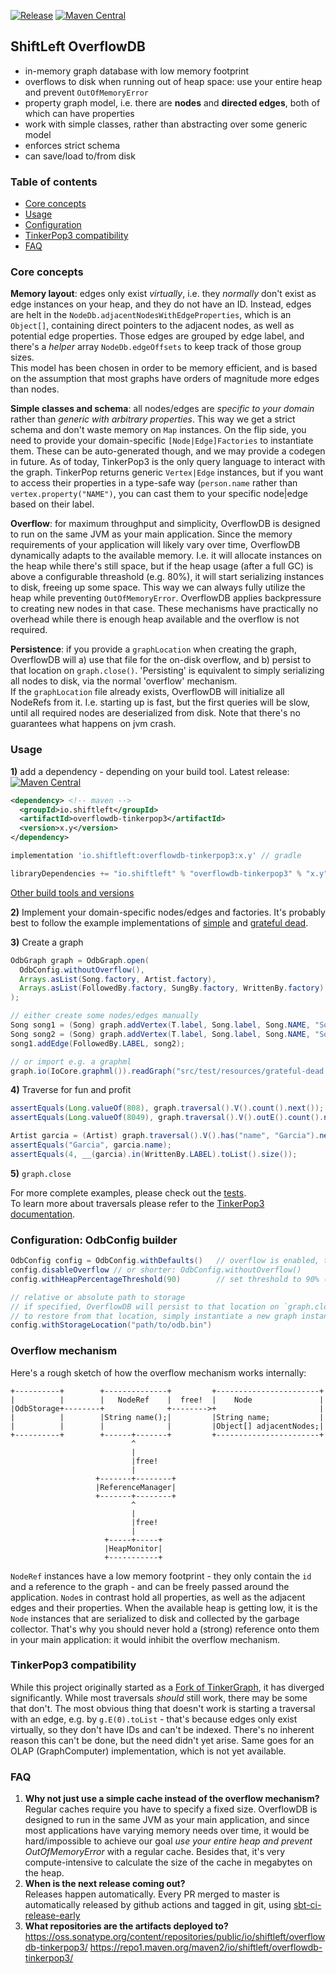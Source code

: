 [![Release](https://github.com/ShiftLeftSecurity/overflowdb/actions/workflows/release.yml/badge.svg)](https://github.com/ShiftLeftSecurity/overflowdb/actions/workflows/release.yml)
[![Maven Central](https://maven-badges.herokuapp.com/maven-central/io.shiftleft/overflowdb-tinkerpop3/badge.svg)](https://maven-badges.herokuapp.com/maven-central/io.shiftleft/overflowdb-tinkerpop3)

## ShiftLeft OverflowDB
* in-memory graph database with low memory footprint
* overflows to disk when running out of heap space: use your entire heap and prevent `OutOfMemoryError`
* property graph model, i.e. there are **nodes** and **directed edges**, both of which can have properties
* work with simple classes, rather than abstracting over some generic model <!-- and using a query language a la sql/gremlin/cql/cypher/... -->
* enforces strict schema
* can save/load to/from disk

### Table of contents
<!--  
markdown-toc --maxdepth 2 --no-firsth1 README.md
https://github.com/jonschlinkert/markdown-toc
-->
- [Core concepts](#core-concepts)
- [Usage](#usage)
- [Configuration](#configuration)
- [TinkerPop3 compatibility](#tinkerpop3-compatibility)
- [FAQ](#faq)

### Core concepts
**Memory layout**: edges only exist *virtually*, i.e. they *normally* don't exist as edge instances on your heap, 
and they do not have an ID. Instead, edges are helt in the `NodeDb.adjacentNodesWithEdgeProperties`, which is an `Object[]`, 
containing direct pointers to the adjacent nodes, as well as potential edge properties. Those edges are grouped by edge label, 
and there's a _helper_ array `NodeDb.edgeOffsets` to keep track of those group sizes.  
This model has been chosen in order to be memory efficient, and is based on the assumption that most graphs have orders of magnitude more edges than nodes.   

**Simple classes and schema**: all nodes/edges are *specific to your domain* rather than *generic with arbitrary properties*. 
This way we get a strict schema and don't waste memory on `Map` instances. On the flip side, you need to provide your domain-specific
`[Node|Edge]Factories` to instantiate them. These can be auto-generated though, and we may provide a codegen in future. 
As of today, TinkerPop3 is the only query language to interact with the graph. TinkerPop returns generic `Vertex|Edge` instances,
but if you want to access their properties in a type-safe way (`person.name` rather than `vertex.property("NAME")`, you can cast 
them to your specific node|edge based on their label. 

**Overflow**: for maximum throughput and simplicity, OverflowDB is designed to run on the same JVM as your 
main application. Since the memory requirements of your application will likely vary over time, OverflowDB dynamically adapts 
to the available memory. I.e. it will allocate instances on the heap while there's still space, but if the heap usage (after a full GC)
is above a configurable threashold (e.g. 80%), it will start serializing instances to disk, freeing up some space. 
This way we can always fully utilize the heap while preventing `OutOfMemoryError`. OverflowDB applies backpressure to creating 
new nodes in that case. These mechanisms have practically no overhead while there is enough heap available and the overflow is not required.  

**Persistence**: if you provide a `graphLocation` when creating the graph, OverflowDB will a) use that file for the on-disk overflow,
and b) persist to that location on `graph.close()`. 'Persisting' is equivalent to simply serializing all nodes to disk, via the 
normal 'overflow' mechanism.  
If the `graphLocation` file already exists, OverflowDB will initialize all NodeRefs from it. I.e. starting up is fast, but the first
 queries will be slow, until all required nodes are deserialized from disk. 
Note that there's no guarantees what happens on jvm crash.

### Usage
**1)** add a dependency - depending on your build tool. Latest release: [![Maven Central](https://maven-badges.herokuapp.com/maven-central/io.shiftleft/overflowdb-tinkerpop3/badge.svg)](https://maven-badges.herokuapp.com/maven-central/io.shiftleft/overflowdb-tinkerpop3)
```xml
<dependency> <!-- maven -->
  <groupId>io.shiftleft</groupId>
  <artifactId>overflowdb-tinkerpop3</artifactId>
  <version>x.y</version>
</dependency>
```
```groovy
implementation 'io.shiftleft:overflowdb-tinkerpop3:x.y' // gradle
```
```scala
libraryDependencies += "io.shiftleft" % "overflowdb-tinkerpop3" % "x.y" // sbt
```
[Other build tools and versions](https://search.maven.org/search?q=g:io.shiftleft%20AND%20a:overflowdb-tinkerpop3&core=gav)

**2)** Implement your domain-specific nodes/edges and factories. It's probably best to follow the example implementations 
of [simple](https://github.com/ShiftLeftSecurity/overflowdb/tree/master/tinkerpop3/src/test/java/io/shiftleft/overflowdb/testdomains/simple) 
and [grateful dead](https://github.com/ShiftLeftSecurity/overflowdb/tree/master/tinkerpop3/src/test/java/io/shiftleft/overflowdb/testdomains/gratefuldead).

**3)** Create a graph
```java
OdbGraph graph = OdbGraph.open(
  OdbConfig.withoutOverflow(),
  Arrays.asList(Song.factory, Artist.factory),
  Arrays.asList(FollowedBy.factory, SungBy.factory, WrittenBy.factory)
);

// either create some nodes/edges manually
Song song1 = (Song) graph.addVertex(T.label, Song.label, Song.NAME, "Song 1");
Song song2 = (Song) graph.addVertex(T.label, Song.label, Song.NAME, "Song 2");
song1.addEdge(FollowedBy.LABEL, song2);

// or import e.g. a graphml
graph.io(IoCore.graphml()).readGraph("src/test/resources/grateful-dead.xml");
```

**4)** Traverse for fun and profit
```java
assertEquals(Long.valueOf(808), graph.traversal().V().count().next());
assertEquals(Long.valueOf(8049), graph.traversal().V().outE().count().next());

Artist garcia = (Artist) graph.traversal().V().has("name", "Garcia").next();
assertEquals("Garcia", garcia.name);
assertEquals(4, __(garcia).in(WrittenBy.LABEL).toList().size());
```

**5)** `graph.close`

For more complete examples, please check out the [tests](https://github.com/ShiftLeftSecurity/overflowdb/tree/master/tinkerpop3/src/test/java/io/shiftleft/overflowdb).  
To learn more about traversals please refer to the [TinkerPop3 documentation](http://tinkerpop.apache.org/docs/current/reference/).

### Configuration: OdbConfig builder
```java
OdbConfig config = OdbConfig.withDefaults()   // overflow is enabled, threshold is 80% of heap (after full GC)
config.disableOverflow // or shorter: OdbConfig.withoutOverflow() 
config.withHeapPercentageThreshold(90)        // set threshold to 90% (after full GC)

// relative or absolute path to storage
// if specified, OverflowDB will persist to that location on `graph.close()`
// to restore from that location, simply instantiate a new graph instance with the same setting 
config.withStorageLocation("path/to/odb.bin") 
```
    
### Overflow mechanism
Here's a rough sketch of how the overflow mechanism works internally: <!-- http://asciiflow.com -->
```
+----------+        +--------------+         +-----------------------+
|          |        |   NodeRef    |  free!  |    Node               |
|OdbStorage+--------+              +-------->+                       |
|          |        |String name();|         |String name;           |
|          |        |              |         |Object[] adjacentNodes;|
+----------+        +------+-------+         +-----------------------+
                           ^
                           |
                           |free!
                           |
                   +-------+--------+
                   |ReferenceManager|
                   +-------+--------+
                           ^
                           |
                           |free!
                           |
                     +-----+-----+
                     |HeapMonitor|
                     +-----------+

```
`NodeRef` instances have a low memory footprint - they only contain the `id` and a reference to the graph - and can be freely passed 
around the application. `Node`s in contrast hold all properties, as well as the adjacent edges and their properties. When the available
heap is getting low, it is the `Node` instances that are serialized to disk and collected by the garbage collector. That's why you should 
never hold a (strong) reference onto them in your main application: it would inhibit the overflow mechanism.   

### TinkerPop3 compatibility
While this project originally started as a [Fork of TinkerGraph](https://github.com/ShiftLeftSecurity/tinkergraph-gremlin/), 
it has diverged significantly. While most traversals *should* still work, there may be some that don't. The most obvious thing 
that doesn't work is starting a traversal with an edge, e.g. by `g.E(0).toList` - that's because edges only exist virtually, 
so they don't have IDs and can't be indexed. There's no inherent reason this can't be done, but the need didn't yet arise. 
Same goes for an OLAP (GraphComputer) implementation, which is not yet available.

### FAQ
1. **Why not just use a simple cache instead of the overflow mechanism?**  
Regular caches require you have to specify a fixed size. OverflowDB is designed to run in the same JVM as your main application, and since 
most applications have varying memory needs over time, it would be hard/impossible to achieve our goal *use your entire heap and prevent OutOfMemoryError* 
with a regular cache. Besides that, it's very compute-intensive to calculate the size of the cache in megabytes on the heap. 
1. **When is the next release coming out?**  
Releases happen automatically. Every PR merged to master is automatically released by github actions and tagged in git, using [sbt-ci-release-early](https://github.com/ShiftLeftSecurity/sbt-ci-release-early)
1. **What repositories are the artifacts deployed to?**   
https://oss.sonatype.org/content/repositories/public/io/shiftleft/overflowdb-tinkerpop3/
https://repo1.maven.org/maven2/io/shiftleft/overflowdb-tinkerpop3/
